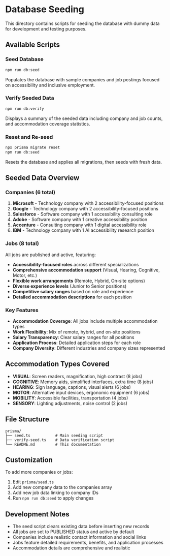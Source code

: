 # Database Seeding

This directory contains scripts for seeding the database with dummy data for development and testing purposes.

## Available Scripts

### Seed Database
```bash
npm run db:seed
```
Populates the database with sample companies and job postings focused on accessibility and inclusive employment.

### Verify Seeded Data
```bash
npm run db:verify
```
Displays a summary of the seeded data including company and job counts, and accommodation coverage statistics.

### Reset and Re-seed
```bash
npx prisma migrate reset
npm run db:seed
```
Resets the database and applies all migrations, then seeds with fresh data.

## Seeded Data Overview

### Companies (6 total)
1. **Microsoft** - Technology company with 2 accessibility-focused positions
2. **Google** - Technology company with 2 accessibility-focused positions  
3. **Salesforce** - Software company with 1 accessibility consulting role
4. **Adobe** - Software company with 1 creative accessibility position
5. **Accenture** - Consulting company with 1 digital accessibility role
6. **IBM** - Technology company with 1 AI accessibility research position

### Jobs (8 total)
All jobs are published and active, featuring:
- **Accessibility-focused roles** across different specializations
- **Comprehensive accommodation support** (Visual, Hearing, Cognitive, Motor, etc.)
- **Flexible work arrangements** (Remote, Hybrid, On-site options)
- **Diverse experience levels** (Junior to Senior positions)
- **Competitive salary ranges** based on role and experience
- **Detailed accommodation descriptions** for each position

### Key Features
- **Accommodation Coverage**: All jobs include multiple accommodation types
- **Work Flexibility**: Mix of remote, hybrid, and on-site positions
- **Salary Transparency**: Clear salary ranges for all positions
- **Application Process**: Detailed application steps for each role
- **Company Diversity**: Different industries and company sizes represented

## Accommodation Types Covered
- **VISUAL**: Screen readers, magnification, high contrast (8 jobs)
- **COGNITIVE**: Memory aids, simplified interfaces, extra time (8 jobs) 
- **HEARING**: Sign language, captions, visual alerts (6 jobs)
- **MOTOR**: Alternative input devices, ergonomic equipment (6 jobs)
- **MOBILITY**: Accessible facilities, transportation (4 jobs)
- **SENSORY**: Lighting adjustments, noise control (2 jobs)

## File Structure
```
prisma/
├── seed.ts           # Main seeding script
├── verify-seed.ts    # Data verification script
└── README.md         # This documentation
```

## Customization

To add more companies or jobs:
1. Edit `prisma/seed.ts`
2. Add new company data to the companies array
3. Add new job data linking to company IDs
4. Run `npm run db:seed` to apply changes

## Development Notes

- The seed script clears existing data before inserting new records
- All jobs are set to PUBLISHED status and active by default
- Companies include realistic contact information and social links
- Jobs feature detailed requirements, benefits, and application processes
- Accommodation details are comprehensive and realistic
